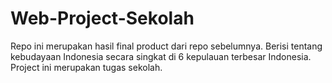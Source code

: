 # Web-Project-Sekolah
Repo ini merupakan hasil final product dari repo sebelumnya. Berisi tentang kebudayaan Indonesia secara singkat di 6 kepulauan terbesar Indonesia. Project ini merupakan tugas sekolah.
